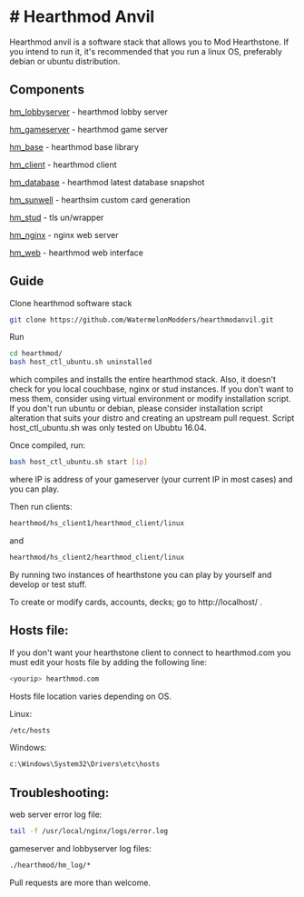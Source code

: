 # # Hearthmod Anvil
Hearthmod anvil is a software stack that allows you to Mod Hearthstone. If you intend to run it, it's recommended that you run a linux OS, preferably debian or ubuntu distribution.

## Components
[hm_lobbyserver](https://github.com/WatermelonModders/hm_lobbyserver) - hearthmod lobby server

[hm_gameserver](https://github.com/WatermelonModders/hm_gameserver) - hearthmod game server

[hm_base](https://github.com/WatermelonModders/hm_base) - hearthmod base library

[hm_client](https://github.com/WatermelonModders/hm_client) - hearthmod client

[hm_database](https://github.com/WatermelonModders/hm_database) - hearthmod latest database snapshot

[hm_sunwell](https://github.com/WatermelonModders/hm_sunwell) - hearthsim custom card generation

[hm_stud](https://github.com/WatermelonModders/hm_stud) - tls un/wrapper

[hm_nginx](https://github.com/WatermelonModders/hm_nginx) - nginx web server

[hm_web](https://github.com/WatermelonModders/hm_web) - hearthmod web interface

## Guide

Clone hearthmod software stack

```sh
git clone https://github.com/WatermelonModders/hearthmodanvil.git
```

Run 

```sh
cd hearthmod/
bash host_ctl_ubuntu.sh uninstalled
```

which compiles and installs the entire hearthmod stack. Also, it doesn't check for you local couchbase, nginx or stud instances. If you don't want to mess them, consider using virtual environment or modify installation script. If you don't run ubuntu or debian, please consider installation script alteration that suits your distro and creating an upstream pull request. Script host_ctl_ubuntu.sh was only tested on Ububtu 16.04.

Once compiled, run:
```sh
bash host_ctl_ubuntu.sh start [ip]
``` 
where IP is address of your gameserver (your current IP in most cases) and you can play.

Then run clients:
```sh
hearthmod/hs_client1/hearthmod_client/linux
```
and
```sh
hearthmod/hs_client2/hearthmod_client/linux
```

By running two instances of hearthstone you can play by yourself and develop or test stuff.

To create or modify cards, accounts, decks; go to http://localhost/ .

## Hosts file:

If you don't want your hearthstone client to connect to hearthmod.com you must edit your hosts file by adding the following line:

```sh
<yourip> hearthmod.com
```

Hosts file location varies depending on OS.

Linux:
```sh
/etc/hosts
```

Windows:
```sh
c:\Windows\System32\Drivers\etc\hosts
```

## Troubleshooting:

web server error log file:
```sh
tail -f /usr/local/nginx/logs/error.log
```

gameserver and lobbyserver log files:
```sh
./hearthmod/hm_log/*
```

Pull requests are more than welcome.

